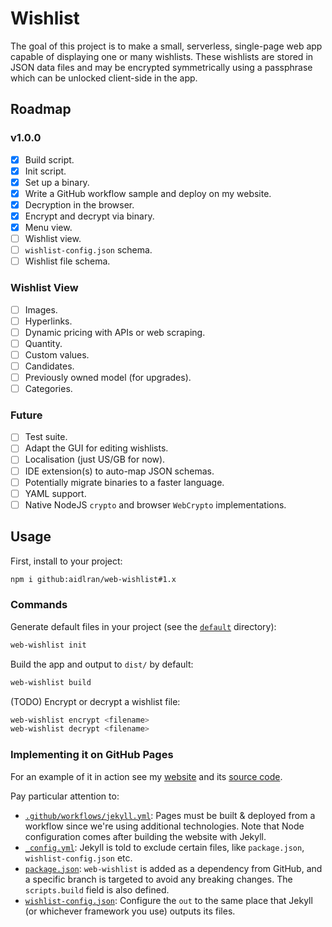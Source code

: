 # Wishlist

The goal of this project is to make a small, serverless, single-page web app capable of displaying one or many wishlists. These wishlists are stored in JSON data files and may be encrypted symmetrically using a passphrase which can be unlocked client-side in the app.

## Roadmap

### v1.0.0

- [x] Build script.
- [x] Init script.
- [x] Set up a binary.
- [x] Write a GitHub workflow sample and deploy on my website.
- [x] Decryption in the browser.
- [x] Encrypt and decrypt via binary.
- [x] Menu view.
- [ ] Wishlist view.
- [ ] `wishlist-config.json` schema.
- [ ] Wishlist file schema.

### Wishlist View

- [ ] Images.
- [ ] Hyperlinks.
- [ ] Dynamic pricing with APIs or web scraping.
- [ ] Quantity.
- [ ] Custom values.
- [ ] Candidates.
- [ ] Previously owned model (for upgrades).
- [ ] Categories.

### Future

- [ ] Test suite.
- [ ] Adapt the GUI for editing wishlists.
- [ ] Localisation (just US/GB for now).
- [ ] IDE extension(s) to auto-map JSON schemas.
- [ ] Potentially migrate binaries to a faster language.
- [ ] YAML support.
- [ ] Native NodeJS `crypto` and browser `WebCrypto` implementations.

## Usage

First, install to your project:

```sh
npm i github:aidlran/web-wishlist#1.x
```

### Commands

Generate default files in your project (see the [`default`](https://github.com/aidlran/web-wishlist/tree/1.x/default) directory):

```sh
web-wishlist init
```

Build the app and output to `dist/` by default:

```sh
web-wishlist build
```

(TODO) Encrypt or decrypt a wishlist file:

```sh
web-wishlist encrypt <filename>
web-wishlist decrypt <filename>
```

### Implementing it on GitHub Pages

For an example of it in action see my [website](https://aidlran.github.io/wishlist/) and its [source code](https://github.com/aidlran/aidlran.github.io).

Pay particular attention to:

- [`.github/workflows/jekyll.yml`](https://github.com/aidlran/aidlran.github.io/blob/main/.github/workflows/jekyll.yml): Pages must be built & deployed from a workflow since we're using additional technologies. Note that Node configuration comes after building the website with Jekyll.
- [`_config.yml`](https://github.com/aidlran/aidlran.github.io/blob/main/_config.yml): Jekyll is told to exclude certain files, like `package.json`, `wishlist-config.json` etc.
- [`package.json`](https://github.com/aidlran/aidlran.github.io/blob/main/package.json): `web-wishlist` is added as a dependency from GitHub, and a specific branch is targeted to avoid any breaking changes. The `scripts.build` field is also defined.
- [`wishlist-config.json`](https://github.com/aidlran/aidlran.github.io/blob/main/wishlist-config.json): Configure the `out` to the same place that Jekyll (or whichever framework you use) outputs its files.
